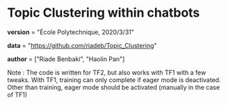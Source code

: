 # Topic Clustering within chatbots



__version__ = "École Polytechnique, 2020/3/31"

__data__ = "https://github.com/riadeb/Topic_Clustering"

__author__ = ["Riade Benbaki", "Haolin Pan"]



Note : 
The code is written for TF2, but also works with TF1 with a few tweaks.
With TF1, training can only complete if eager mode is deactivated.
Other than training, eager mode should be activated (manually in the case of TF1)

